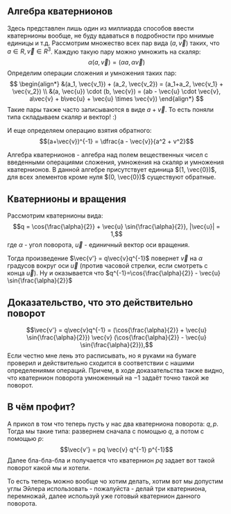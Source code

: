 ## Алгебра кватернионов
Здесь представлен лишь один из миллиарда способов ввести кватернионы вообще, не буду вдаваться в подробности про мнимые единицы и т.д.
Рассмотрим множество всех пар вида $\left( a, \vec{v} \right)$ таких, что $a \in R, \vec{v} \in R^3$.
Каждую такую пару можно умножить на скаляр:
$$\alpha (a, \vec{v}) = (\alpha a, \alpha \vec{v})$$
Определим операции сложения и умножения таких пар:
$$
\begin{align*}
&(a_1, \vec{v_1}) + (a_2, \vec{v_2}) = (a_1+a_2, \vec{v_1} + \vec{v_2}) \\
&(a, \vec{u})  \cdot (b, \vec{v}) = (ab - \vec{u} \cdot \vec{v}, a\vec{v} + b\vec{u} + \vec{u} \times \vec{v})
\end{align*}
$$
Такие пары также часто записываются в виде $a+\vec{v}$. То есть поняли типа складываем скаляр и вектор! :)

И еще определяем операцию взятия обратного:
$$(a+\vec{v})^{-1} = \dfrac{a - \vec{v}}{a^2 + v^2}$$

Алгебра кватернионов - алгебра над полем вещественных чисел с введенными операциями сложения, умножения на скаляр и умножения кватернионов.
В данной алгебре присутствует единица $(1, \vec{0})$, для всех элементов кроме нуля $(0, \vec{0})$ существуют обратные.

## Кватернионы и вращения
Рассмотрим кватернионы вида:
$$q = \cos{\frac{\alpha}{2}} + \vec{u} \sin{\frac{\alpha}{2}}, |\vec{u}| = 1,$$
где $\alpha$ - угол поворота,
$\vec{u}$ - единичный вектор оси вращения.

Тогда произведение $\vec{v'} = q\vec{v}q^{-1}$ повернет $\vec{v}$ на $\alpha$ градусов вокруг оси $\vec{u}$ (против часовой стрелки, если смотреть с конца $\vec{u}$). Ну и оказывается что $q^{-1}=\cos{\frac{\alpha}{2}} - \vec{u} \sin{\frac{\alpha}{2}}$ 

## Доказательство, что это действительно поворот
$$\vec{v'} = q\vec{v}q^{-1} = (\cos{\frac{\alpha}{2}} + \vec{u} \sin{\frac{\alpha}{2}}) \vec{v} (\cos{\frac{\alpha}{2}} - \vec{u} \sin{\frac{\alpha}{2}}),$$
Если честно мне лень это расписывать, но я руками на бумаге проверил и действительно сходится в соответствии с нашими определениями операций.
Причем, в ходе доказательства также видно, что кватернион поворота умноженный на $-1$ задаёт точно такой же поворот.

## В чём профит?

А прикол в том что теперь пусть у нас два кватерниона поворота: $q, p$.
Тогда мы такие типа: развернем сначала с помощью $q$, а потом с помощью $p$:
$$\vec{v'} = pq \vec{v} q^{-1} p^{-1}$$
Далее бла-бла-бла и получается что кватернион $pq$ задает вот такой поворот какой мы и хотели.

То есть теперь можно вообще чо хотим делать, хотим вот мы допустим углы Эйлера использовать - пожалуйста - делай три кватерниона, перемножай, далее используй уже готовый кватернион данного поворота.